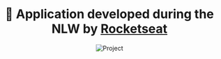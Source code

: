 <h1 align="center"> 
  🚀 Application developed during the NLW by <a href='https://www.rocketseat.com.br/' target='_blank'>Rocketseat</a>
</h1>

<p align="center">
    <img alt="Project" title="Project Game Page" src="../assets/nlwSports.png" 
</p>
